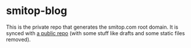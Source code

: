# smitop-blog

This is the private repo that generates the smitop.com root domain. It is synced with [a public repo](https://github.com/Smittyvb/smitop.com) (with some stuff like drafts and some static files removed).
